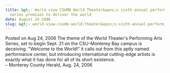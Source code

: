 ```yaml
---
title: &gt;- World view CSUMB World Theater&apos;s sixth annual performing arts
  series promises to deliver the world
date: August 24 2006
slug: &gt;- world-view-csumb-world-theater&apos;s-sixth-annual-performing-arts-series-promises-to-deliver-the-world
---
```


 



<span class="date">Posted on Aug 24, 2006    </span>
The theme of the World Theater&apos;s Performing Arts Series, set to
begin Sept. 21 on the CSU-Monterey Bay campus is deceiving.
&quot;Welcome to the World!&quot; it calls out from this aptly named
performance center, but introducing international cutting-edge
artists is exactly what it has done for all of its short
existence.<br>
&#x2013; Monterey County Herald, Aug. 24, 2006<br/></br>




 

